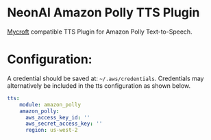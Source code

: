 # NeonAI Amazon Polly TTS Plugin
[Mycroft](https://mycroft-ai.gitbook.io/docs/mycroft-technologies/mycroft-core/plugins) compatible
TTS Plugin for Amazon Polly Text-to-Speech.

# Configuration:
A credential should be saved at: `~/.aws/credentials`.
Credentials may alternatively be included in the tts configuration as shown below.

```yaml
tts:
    module: amazon_polly
    amazon_polly:
      aws_access_key_id: ''
      aws_secret_access_key: ''
      region: us-west-2
```